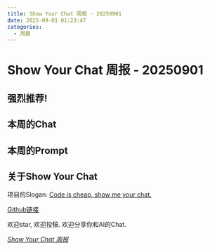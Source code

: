 ```yaml
---
title: Show Your Chat 周报 - 20250901 
date: 2025-09-01 01:23:47
categories:
  - 周报
---
```


# Show Your Chat 周报 - 20250901

## 强烈推荐!



## 本周的Chat 



## 本周的Prompt




## 关于Show Your Chat

项目的Slogan: [Code is cheap, show me your chat.](https://blog.pdjjq.org/archives/code-is-cheap-show-me-your-chat-kgv2z)

[Github链接](https://github.com/TokenRollAI/show-your-chat)

欢迎star, 欢迎投稿. 欢迎分享你和AI的Chat. 

[*Show Your Chat 周报*](https://show-your-chat.tokenroll.ai/)
